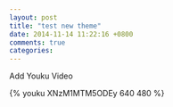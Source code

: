 ```yaml
---
layout: post
title: "test new theme"
date: 2014-11-14 11:22:16 +0800
comments: true
categories: 
---
```


Add Youku Video


{% youku XNzM1MTM5ODEy 640 480 %}


